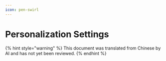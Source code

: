 ```yaml
---
icon: pen-swirl
---
```

# Personalization Settings


{% hint style="warning" %}
This document was translated from Chinese by AI and has not yet been reviewed.
{% endhint %}


